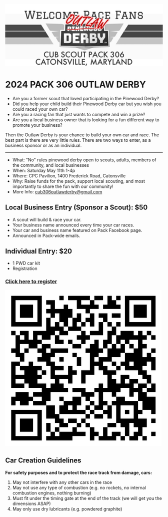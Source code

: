![outlawlogo](outlaw_derby_logo.png)


# 2024 PACK 306 OUTLAW DERBY



* Are you a former scout that loved participating in the Pinewood Derby?
* Did you help your child build their Pinewood Derby car but you wish you could raced your own car?
* Are you a racing fan that just wants to compete and win a prize?
* Are you a local business owner that is looking for a fun different way to promote your business?



Then the Outlaw Derby is your chance to build your own car and race. The best part is there are very little rules. There are two ways to enter, as a business sponsor or as an individual.



---



* What: "No" rules pinewood derby open to scouts, adults, members of the community, and local businesses
* When: Saturday May 11th 1-4p
* Where: CPC Pavilion, 1400 Frederick Road, Catonsville
* Why: Raise funds for the pack, support local scouting, and most importantly to share the fun with our community!
* More Info: cub306outlawderby@gmail.com

## Local Business Entry (Sponsor a Scout): $50



* A scout will build & race your car.
* Your business name announced every time your car races.
* Your car and business name featured on Pack Facebook page.
* Announced in Pack-wide emails.



## Individual Entry: $20



* 1 PWD car kit
* Registration



### [Click here to register](https://cub306.square.site/outlaw-derby-2024)
![outlaw2024qr](outlaw_derby_qr_code.png)



## Car Creation Guidelines
**For safety purposes and to protect the race track from damage, cars:**



1. May not interfere with any other cars in the race
1. May not use any type of combustion (e.g. no rockets, no internal combustion engines, nothing burning) 
1. Must fit under the timing gate at the end of the track (we will get you the dimensions ASAP)
1. May only use dry lubricants (e.g. powdered graphite)





